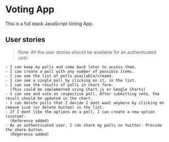 # Voting App
This is a full stack JavaScript Voting App.

## User stories
  
  > Note: All the user stories should be available for an authenticated user.
  
```
- I can keep my polls and come back later to access them.
- I can create a poll with any number of possible items.
- I can see the list of polls available/creaed.
- I can see a single poll by clicking on it, in the list.
- I can see the results of polls in chart form.
  (This could be implemented using Chart.js or Google Charts)
- I can see and vote on respective poll. After submitting vote, the result should be updated in the chart.
- I can delete polls that I decide I dont want anymore by clicking on remove icon (or delete button) in the list.
- If I dont like the options on a poll, I can create a new option (custom).
  (Reference added)
- As an authenticated user, I can share my polls on twitter. Provide the share button.
  (Regerence added)
```  

